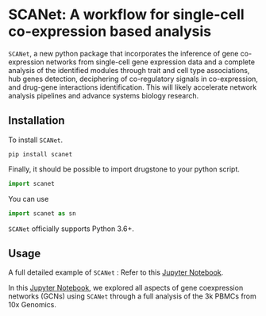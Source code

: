 # SCANet: A workflow for single-cell co-expression based analysis 


`SCANet`, a new python package that incorporates the inference of gene co-expression networks from single-cell gene expression data and a complete analysis of the identified modules through trait and cell type associations, hub genes detection, deciphering of co-regulatory signals in co-expression, and drug-gene interactions identification. This will likely accelerate network analysis pipelines and advance systems biology research.


## Installation

To install `SCANet`.
```console
pip install scanet
```
Finally, it should be possible to import drugstone to your python script.
````python
import scanet
````
You can use 
```python
import scanet as sn
```

`SCANet` officially supports Python 3.6+.

## Usage

A full detailed example of `SCANet` : Refer to this [Jupyter Notebook](https://github.com/oubounyt/SCAn/blob/main/docs/full-example.ipynb).


In this [Jupyter Notebook](https://github.com/oubounyt/SCAn/blob/main/docs/full-example.ipynb), we explored all aspects of gene coexpression networks (GCNs) using `SCANet` through a full analysis of the 3k PBMCs from 10x Genomics.
